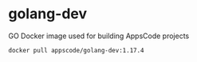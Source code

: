# golang-dev

GO Docker image used for building AppsCode projects

```console
docker pull appscode/golang-dev:1.17.4
```

